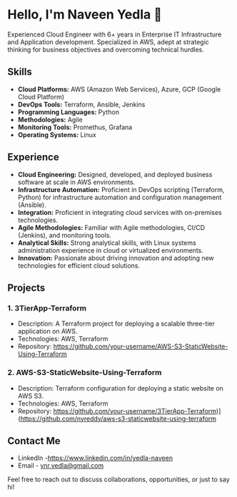 # Hello, I'm Naveen Yedla 👋

Experienced Cloud Engineer with 6+ years in Enterprise IT Infrastructure and Application development. Specialized in AWS, adept at strategic thinking for business objectives and overcoming technical hurdles. 

## Skills

- **Cloud Platforms:** AWS (Amazon Web Services), Azure, GCP (Google Cloud Platform)
- **DevOps Tools:** Terraform, Ansible, Jenkins
- **Programming Languages:** Python
- **Methodologies:** Agile
- **Monitoring Tools:** Promethus, Grafana
- **Operating Systems:** Linux

## Experience

- **Cloud Engineering:** Designed, developed, and deployed business software at scale in AWS environments.
- **Infrastructure Automation:** Proficient in DevOps scripting (Terraform, Python) for infrastructure automation and configuration management (Ansible).
- **Integration:** Proficient in integrating cloud services with on-premises technologies.
- **Agile Methodologies:** Familiar with Agile methodologies, CI/CD (Jenkins), and monitoring tools.
- **Analytical Skills:** Strong analytical skills, with Linux systems administration experience in cloud or virtualized environments.
- **Innovation:** Passionate about driving innovation and adopting new technologies for efficient cloud solutions.

## Projects

### 1. 3TierApp-Terraform 

- Description: A Terraform project for deploying a scalable three-tier application on AWS.
- Technologies: AWS, Terraform
- Repository: https://github.com/your-username/AWS-S3-StaticWebsite-Using-Terraform

### 2. AWS-S3-StaticWebsite-Using-Terraform

- Description: Terraform configuration for deploying a static website on AWS S3.
- Technologies: AWS, Terraform
- Repository: https://github.com/your-username/3TierApp-Terraform)](https://github.com/nyreddy/aws-s3-staticwebsite-using-terraform


## Contact Me

- LinkedIn -https://www.linkedin.com/in/yedla-naveen
- Email - ynr.yedla@gmail.com

Feel free to reach out to discuss collaborations, opportunities, or just to say hi!
